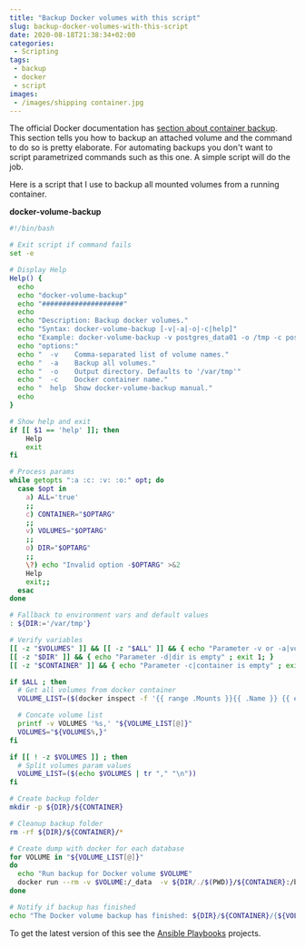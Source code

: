 ```yaml
---
title: "Backup Docker volumes with this script"
slug: backup-docker-volumes-with-this-script
date: 2020-08-18T21:38:34+02:00
categories:
 - Scripting
tags:
 - backup
 - docker
 - script
images:
 - /images/shipping container.jpg
---
```


The official Docker documentation has [section about container backup](https://docs.docker.com/storage/volumes/#backup-restore-or-migrate-data-volumes). This section tells you how to backup an attached volume and the command to do so is pretty elaborate. For automating backups you don't want to script parametrized commands such as this one. A simple script will do the job.
<!--more-->

Here is a script that I use to backup all mounted volumes from a running container.

**docker-volume-backup**

```bash
#!/bin/bash

# Exit script if command fails
set -e

# Display Help
Help() {
  echo
  echo "docker-volume-backup"
  echo "####################"
  echo
  echo "Description: Backup docker volumes."
  echo "Syntax: docker-volume-backup [-v|-a|-o|-c|help]"
  echo "Example: docker-volume-backup -v postgres_data01 -o /tmp -c postgres01"
  echo "options:"
  echo "  -v    Comma-separated list of volume names."
  echo "  -a    Backup all volumes."
  echo "  -o    Output directory. Defaults to '/var/tmp'"
  echo "  -c    Docker container name."
  echo "  help  Show docker-volume-backup manual."
  echo
}

# Show help and exit
if [[ $1 == 'help' ]]; then
    Help
    exit
fi

# Process params
while getopts ":a :c: :v: :o:" opt; do
  case $opt in
    a) ALL='true'
    ;;
    c) CONTAINER="$OPTARG"
    ;;
    v) VOLUMES="$OPTARG"
    ;;
    o) DIR="$OPTARG"
    ;;
    \?) echo "Invalid option -$OPTARG" >&2
    Help
    exit;;
  esac
done

# Fallback to environment vars and default values
: ${DIR:='/var/tmp'}

# Verify variables
[[ -z "$VOLUMES" ]] && [[ -z "$ALL" ]] && { echo "Parameter -v or -a|volumes or all must be set" ; exit 1; }
[[ -z "$DIR" ]] && { echo "Parameter -d|dir is empty" ; exit 1; }
[[ -z "$CONTAINER" ]] && { echo "Parameter -c|container is empty" ; exit 1; }

if $ALL ; then
  # Get all volumes from docker container
  VOLUME_LIST=($(docker inspect -f '{{ range .Mounts }}{{ .Name }} {{ end }}' $CONTAINER))

  # Concate volume list
  printf -v VOLUMES '%s,' "${VOLUME_LIST[@]}"
  VOLUMES="${VOLUMES%,}"
fi

if [[ ! -z $VOLUMES ]] ; then
  # Split volumes param values
  VOLUME_LIST=($(echo $VOLUMES | tr "," "\n"))
fi

# Create backup folder
mkdir -p ${DIR}/${CONTAINER}

# Cleanup backup folder
rm -rf ${DIR}/${CONTAINER}/*

# Create dump with docker for each database
for VOLUME in "${VOLUME_LIST[@]}"
do
  echo "Run backup for Docker volume $VOLUME"
  docker run --rm -v $VOLUME:/_data  -v ${DIR/./$(PWD)}/${CONTAINER}:/backup ubuntu tar cf /backup/$VOLUME.tar /_data
done

# Notify if backup has finished
echo "The Docker volume backup has finished: ${DIR}/${CONTAINER}/{${VOLUMES}}.tar"
```

To get the latest version of this see the [Ansible Playbooks](https://github.com/Mint-System/Ansible-Playbooks) projects.